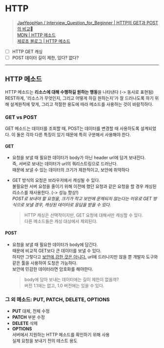 # HTTP

> [JaeYeopHan / Interview_Question_for_Beginner | HTTP의 GET과 POST의 비교](https://github.com/JaeYeopHan/Interview_Question_for_Beginner/tree/master/Network#http%EC%9D%98-get%EA%B3%BC-post-%EB%B9%84%EA%B5%90)  
> [MDN | HTTP 메소드](https://developer.mozilla.org/ko/docs/Web/HTTP/Methods)  
> [제로초 블로그 | HTTP 메소드](https://www.zerocho.com/category/HTTP/post/5b3723477b58fc001b8f6385)

- [ ] HTTP GET 캐싱
- [ ] POST 데이터 길이 제한, 있다? 없다?

---

## HTTP 메소드

HTTP 메소드는 **리소스에 대해 수행하길 원하는 행동**을 나타낸다 (-> 동사로 표현됨)  
REST하게, '리소스가 무엇인지, 그리고 어떻게 하길 원하는지'가 잘 드러나도록 하기 위해 설계원칙에 맞게, 그리고 적절한 용도에 따라 메소드를 사용하는 것이 바람직하다.

### GET vs POST

GET 메소드는 데이터를 조회할 때, POST는 데이터를 변경할 때 사용하도록 설계되었다. 이 둘은 각자 다른 특징이 있기 때문에 특히 구분해서 사용해야 한다.

#### GET

- 요청을 보낼 때 필요한 데이터가 body가 아닌 header url에 담겨 보내진다.  
  즉, 서버로 보내는 데이터가 url의 쿼리스트링으로 드러난다.  
  때문에 보낼 수 있는 데이터의 크기가 제한적이고, 보안에 취약하다

- GET 방식의 요청은 브라우저에서 캐싱될 수 있다.  
  불필요한 서버 요청을 줄이기 위해 이전에 했던 요청과 같은 요청을 할 경우 캐싱된 리소스를 재사용한다. (-> 성능 향상!)  
  _POST로 보내야 할 요청을, 크기가 작고 보안에 문제되지 않는다는 이유로 GET 방식으로 보낼 경우, 캐싱된 데이터로 응답을 받을 수 있다._
  > HTTP 캐싱은 선택적이지만, GET 요청에 대해서만 캐싱할 수 있다.  
  > 다른 메소드들은 캐싱 대상에서 제외된다.

#### POST

- 요청을 보낼 때 필요한 데이터가 body에 담긴다.  
  때문에 비교적 GET보다 큰 데이터를 보낼 수 있다.  
  하지만 그렇다고 <u>보안에 강한 것은 아니다.</u> url에 드러나지만 않을 뿐 개발자 도구와 같은 툴을 사용하여 도청은 가능하다.  
  보안에 민감한 데이터라면 암호화를 해야한다.

  > body에 담아 보내는 데이터에는 길이 제한이 없을까?  
  > 버전 1.1에는 없고, 1.0 버전에는 있을 수 있다.

### 그 외 메소드: PUT, PATCH, DELETE, OPTIONS

- **PUT** 대체, 전체 수정
- **PATCH** 부분 수정
- **DELETE** 삭제
- **OPTIONS**  
  서버에서 지원하는 HTTP 메소드를 확인하기 위해 사용  
  실제 요청을 보내기 전의 테스트 용도
